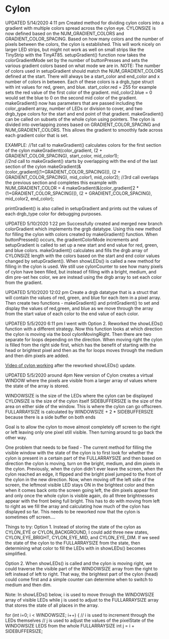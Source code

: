 # Cylon
UPDATED 5/14/2020 4:11 pm
Created method for dividing cylon colors into a gradient with multiple colors spread across the cylon eye. CYLONSIZE is now defined based on the NUM_GRADIENT_COLORS and GRADIENT_COLOR_SPACING. Based on how many colors and the number of pixels between the colors, the cylon is established. This will work nicely on larger LED strips, but might not work as well on small strips like the TinyStrip with the TinyAT85.
setupGradient() function now takes the colorGradientMode set by the number of buttonPresses and sets the various gradient colors based on what mode we are in.
NOTE: The number of colors used in setupGradient should match the NUM_GRADIENT_COLORS defined at the start. There will always be a start_color and end_color and x number of colors in between. Each of these colors is a drgb_type struct with int values for red, green, and blue. start_color.red = 255 for example sets the red value of the first color of the gradient. mid_color2.blue = 0 would set the blue to 0 on the second mid color of the gradient.
makeGradient() now has parameters that are passed including the color_gradient array, number of LEDs or division to cover, and two drgb_type colors for the start and end point of that gradient. 
makeGradient() can be called on subsets of the whole cylon using pointers. The cylon is divided into overlapping zones based on GRADIENT_COLOR_SPACING and NUM_GRADIENT_COLORS. This allows the gradient to smoothly fade across each gradient color that is set.

EXAMPLE:
//1st call to makeGradient() calculates colors for the first section of the cylon
makeGradient(color_gradient, (2 + GRADIENT_COLOR_SPACING), start_color, mid_color1);  
//2nd call to makeGradient() starts by overlapping with the end of the last section of the cylon
makeGradient(&(color_gradient[(1+GRADIENT_COLOR_SPACING)]), (2 + GRADIENT_COLOR_SPACING), mid_color1, mid_color2); 
//3rd call overlaps the previous section and completes this example with NUM_GRADIENT_COLOR = 4
makeGradient(&(color_gradient[2 * (1+GRADIENT_COLOR_SPACING)]), (2 + GRADIENT_COLOR_SPACING), mid_color2, end_color);

printGradient() is also called in setupGradient and prints out the values of each drgb_type color for debugging purposes.


UPDATED 5/10/2020 1:22 pm
Successfully created and merged new branch colorGradient which implements the grgb datatype.
Using this new method for filling the cylon with colors created by makeGradient() function.
When buttonPressed() occurs, the gradientColorMode increments and setupGradient is called to set up a new start and end value for red, green, and blue colors. 
makeGradient() calculates and fills the drgb array of CYLONSIZE length with the colors based on the start and end color values changed by setupGradient().
When showLEDs() is called a new method for filling in the cylon is used. We still use cylonCounter to see how many pixels of cylon have been filled, but instead of filling with a bright, medium, and dim pre-set hex color, we are instead using the drgb array to set each color from the gradient.

UPDATED 5/10/2020 12:02 pm
Create a drgb datatype that is a struct that will contain the values of red, green, and blue for each item in a pixel array.
Then create two functions - makeGradient() and printGradient() to set and display the values of red,green, and blue as we move through the array from the start value of each color to the end value of each color.

UPDATED 5/5/2020 6:11 pm
I went with Option 2. Reworked the showLEDs() function with a different strategy. Now this function looks at which direction the cylon is moving via the bool cylonMovingRight. Then there are two separate for loops depending on the direction. When moving right the cylon is filled from the right side first, which has the benefit of starting with the head or brightest pixel and then as the for loops moves through the medium and then dim pixels are added.

<a href="https://drive.google.com/file/d/1I9NZccexW2EgEiqjy2WH0xh5EaE1K6Uc/view?usp=sharing" target = "new">Video of cylon working</a> after the reworked showLEDs() update.



UPDATED 5/5/2020 around 4pm
New version of Cylon creates a virtual WINDOW where the pixels are visible from a larger array of values where the state of the array is stored.

WINDOWSIZE is the size of the LEDs where the cylon can be displayed
CYLONSIZE is the size of the cylon itself
SIDEBUFFERSIZE is the size of the area on either side of the window. This is where the cylon can go offscreen.
FULLARRAYSIZE is calculated by WINDOWSIZE + 2 * SIDEBUFFERSIZE because there is a side buffer on both ends

Goal is to allow the cylon to move almost completely off screen to the right or left leaving only one pixel still visible. Then turning around to go back the other way.

One problem that needs to be fixed - The current method for filling the visible window with the state of the cylon is to first look for whether the cylon is present in a certain part of the FULLARRAYSIZE and then based on direction the cylon is moving, turn on the bright, medium, and dim pixels in the cylon. Previously, when the cylon didn't ever leave the screen, when the cylon reached an edge, it flipped and the bright pixel jumped to the front of the cylon in the new direction. Now, when moving off the left side of the screen, the leftmost visible LED stays ON in the brightest color and then when it comes back onto the screen going left, the dim pixels appear first and only once the whole cylon is visible again, do all three brightnesses appear with the front being full bright. This has to do with moving from left to right as we fill the array and calculating how much of the cylon has displayed so far. This needs to be reworked now that the cylon is sometimes off screen....

Things to try: 
Option 1. Instead of storing the state of the cylon as CYLON_EYE or CYLON_BACKGROUND, I could add three new states, CYLON_EYE_BRIGHT, CYLON_EYE_MID, and CYLON_EYE_DIM. If we seed the state of the cylon to the FULLARRAYSIZE from the state, then determining what color to fill the LEDs with in showLEDs() becomes simplified.

Option 2. When showLEDs() is called and the cylon is moving right, we could traverse the visible part of the WINDOWSIZE array from the right to left instead of left to right. That way, the brightest part of the cylon (head) could come first and a simple counter can determine when to switch to medium and then dim.

Note: In showLEDs() below, i is used to move through the WINDOWSIZE array of visible LEDs while j is used to adjust to the FULLARRAYSIZE array that stores the state of all places in the array.

for (int i=0; i < WINDOWSIZE; i++)
    {
        // i is used to increment through the LEDs themselves
        // j is used to adjust the values of the pixelState of the WINDOWSIZE LEDS from the whole FULLARRAYSIZE
        int j = i + SIDEBUFFERSIZE;

